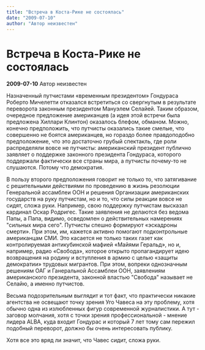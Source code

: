 ```yaml
---
title: "Встреча в Коста-Рике не состоялась"
date: "2009-07-10"
author: "Автор неизвестен"
---
```


# Встреча в Коста-Рике не состоялась

**2009-07-10** Автор неизвестен

Назначенный путчистами «временным президентом» Гондураса Роберто Мичелетти отказался встретиться со свергнутым в результате переворота законным президентом Мануэлем Селайей. Таким образом, очередное предложение американцев (а идея этой встречи была предложена Хиллари Клинтон) оказалось блефом, обманом. Можно, конечно предположить, что путчисты оказались такие смелые, что совершенно не боятся американцев, но гораздо более правдоподобно предположение, что это достаточно грубый спектакль, где роли распределяли вовсе не путчисты: американский президент публично заявляет о поддержке законного президента Гондураса, которого поддержали фактически все страны мира, а путчисты почему-то не слушаются. Потому что демократия.

В пользу второго предположения говорит не только то, что затягивание с решительными действиями по проведению в жизнь резолюции Генеральной ассамблеи ООН и решения Организации американских государств на руку путчистам, но и то, что силы реакции вовсе не сидят, сложа руки. Например, свою поддержку путчистам высказал кардинал Оскар Родригес. Такие заявления не делаются без ведома Папы, а Папа, видимо, осведомлен о действительных намерениях "сильных мира сего". Путчисты спешно формируют «эскадроны смерти». При этом, им, кажется активно помогают подконтрольные американцам СМИ. Это касается не только таких газет как контролируемая антикубинской мафией «Майями Геральд», но и, например, радио «Свобода», которое открыто пропагандирует идею возвращения на родину и вступления в армию с целью «защиты демократии» трудовых мигрантов. При этом, вопреки однозначным решениям ОАГ и Ганеральной Ассамблеи ООН, заявлениям американского президента, законной властью "Свобода" называет не Селайю, а именно путчистов.

Весьма подозрительным выглядит и тот факт, что практически никакие агентства не освещают точку зрения Уго Чавеса на эту проблему, хотя обычно одна из излюбленных фигур современной журналистики. А тут - заговор молчания, хотя с точки зрения профессиональной - мнение лидера ALBA, куда входит Гондурас и который 7 лет тому сам пережил подобный переворот, должно бы очень интересовать публику.

Хотя все это вряд ли значит, что Чавес сидит, сложа руки.